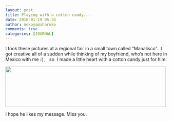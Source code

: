 ```yaml
---
layout: post
title: Playing with a cotton candy...
date: 2010-01-19 05:34
author: nekoyamaharuko
comments: true
categories: [JOURNAL]
---
```

I took these pictures at a regional fair in a small town called “Manalisco”.  I got creative all of a sudden while thinking of my boyfriend, who’s not here in Mexico with me :( ,   so  I made a little heart with a cotton candy just for him.

<a href="http://nekoyamaharuko.files.wordpress.com/2010/01/cowboylove.png"><img class="aligncenter size-full wp-image-619" title="cowboyLOVE" src="http://nekoyamaharuko.files.wordpress.com/2010/01/cowboylove.png" alt="" width="500" height="126" /></a>

I hope he likes my message. Miss you.

